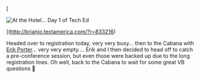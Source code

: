 [

<img alt="At the Hotel... Day 1 of Tech Ed" src="http://textamerica.com/user.images/52/IMG_328352/Thumb/_0523/T40405231330221.jpg" border="0" />

](http://brianjo.textamerica.com/?r=833216)

Headed over to registration today, very very busy... then to the Cabana with [Erik Porter](http://weblogs.asp.net/eporter/archive/2004/05/23/139838.aspx)... very very empty.... Erik and I then decided to head off to catch a pre-conference session, but even those were backed up due to the long registration lines. Oh well, back to the Cabana to wait for some great VB questions 🙂